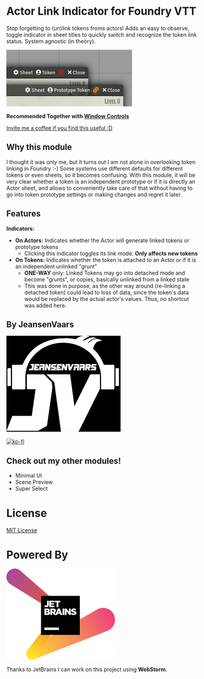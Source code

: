 # Actor Link Indicator for Foundry VTT

Stop forgetting to (un)link tokens froms actors! Adds an easy to observe, toggle indicator in sheet titles to quickly
switch and recognize the token link status. System agnostic (in theory).

![Example](img.png)

**Recommended Together with [Window Controls](https://github.com/saif-ellafi/foundryvtt-window-controls)**

[Invite me a coffee if you find this useful :D](https://ko-fi.com/V7V14D3AH)

## Why this module

I thought it was only me, but it turns out I am not alone in overlooking token linking in Foundry :-) Some systems 
use different defaults for different tokens or even sheets, so it becomes confusing.
With this module, it will be very clear whether a token is an independent prototype or if it is directly an Actor sheet, 
and allows to conveniently take care of that without having to go into token prototype settings or making changes and 
regret it later.

## Features

**Indicators:**
* **On Actors:** Indicates whether the Actor will generate linked tokens or prototype tokens
  * Clicking this indicator toggles its link mode. **Only affects new tokens**
* **On Tokens:** Indicates whether the token is attached to an Actor or if it is an independent unlinked "grunt"
  * **ONE-WAY** only: Linked Tokens may go into detached mode and become "grunts", or copies, basically unlinked from a linked state 
  * This was done in purpose, as the other way around (re-linking a detached token) could lead to loss of data, since
  the token's data would be replaced by the actual actor's values. Thus, no shortcut was added here.

## By JeansenVaars
![JVLogo](logo-small-black.png)

[![ko-fi](https://ko-fi.com/img/githubbutton_sm.svg)](https://ko-fi.com/V7V14D3AH)

## Check out my other modules!
* Minimal UI
* Scene Preview
* Super Select

# License
[MIT License](./LICENSE.md)

# Powered By
[![JetBrains](./jetbrains.svg)](https://www.jetbrains.com)

Thanks to JetBrains I can work on this project using **WebStorm**.
